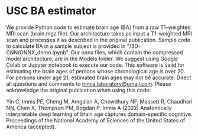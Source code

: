 # USC BA estimator
We provide Python code to estimate brain age (BA) from a raw T1-weighted MRI scan (brain.mgz file). Our architecture takes as input a T1-weighted MRI scan and processes it as described in the original publication. Sample code to calculate BA in a sample subject is provided in "/3D-CNN/ONNX_demo.ipynb". Our onnx files, which contain the compressed model architecture, are in the Models folder. We suggest using Google Colab or Jupyter notebook to execute our code. This software is valid for estimating the brain ages of persons whose chronological age is over 20. For persons under age 21, estimated brain ages may not be accurate. Direct all questions and comments to irimia.laboratory@gmail.com.  Please acknowledge the original publication when using this code:

Yin C, Imms PE, Cheng M, Amgalan A, Chowdhury NF, Massett R, Chaudhari NN, Chen X, Thompson PM, Bogdan P, Irimia A (2022) Anatomically interpretable deep learning of brain age captures domain-specific cognitive. Proceedings of the National Academy of Sciences of the United States of America (accepted). 
